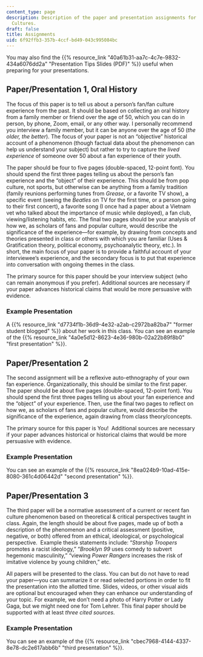 ```yaml
---
content_type: page
description: Description of the paper and presentation assignments for Fans and Fan
  Cultures.
draft: false
title: Assignments
uid: 6f92ffb3-357b-4ccf-bd49-043c995084bc
---
```

You may also find the {{% resource_link "40a61b31-aa7c-4c7e-9832-434a6076dd2a" "Presentation Tips Slides (PDF)" %}} useful when preparing for your presentations.

## Paper/Presentation 1, Oral History

The focus of this paper is to tell us about a person’s fan/fan culture experience from the past. It should be based on collecting an oral history from a family member or friend over the age of 50, which you can do in person, by phone, Zoom, email, or any other way. I personally recommend you interview a family member, but it can be anyone over the age of 50 (*the older, the better*). The focus of your paper is not an “objective” historical account of a phenomenon (though factual data about the phenomenon can help us understand your subject) but rather to try to capture the *lived experience* of someone over 50 about a fan experience of their youth.

The paper should be four to five pages (double-spaced, 12-point font). You should spend the first three pages telling us about the person’s fan experience and the “object” of their experience. This should be from pop culture, not sports, but otherwise can be anything from a family tradition (family reunions performing tunes from *Grease*, or a favorite TV show), a specific event (seeing the *Beatles* on TV for the first time, or a person going to their first concert), a favorite song (I once had a paper about a Vietnam vet who talked about the importance of music while deployed), a fan club, viewing/listening habits, etc. The final two pages should be your analysis of how we, as scholars of fans and popular culture, would describe the significance of the experience—for example, by drawing from concepts and theories presented in class or others with which you are familiar (Uses & Gratification theory, political economy, psychoanalytic theory, etc.). In short, the main focus of your paper is to provide a faithful account of your interviewee’s experience, and the secondary focus is to put that experience into conversation with ongoing themes in the class.

The primary source for this paper should be your interview subject (who can remain anonymous if you prefer). Additional sources are necessary if your paper advances historical claims that would be more persuasive with evidence. 

### Example Presentation

A {{% resource_link "d7734f1b-36d9-4e32-a2ab-c2972ba82ba7" "former student blogged" %}} about her work in this class. You can see an example of the {{% resource_link "4a0e5d12-8623-4e36-980b-02a22b89f8b0" "first presentation" %}}.

## Paper/Presentation 2

The second assignment will be a reflexive auto-ethnography of your own fan experience. Organizationally, this should be similar to the first paper. The paper should be about five pages (double-spaced, 12-point font). You should spend the first three pages telling us about your fan experience and the “object” of your experience. Then, use the final two pages to reflect on how we, as scholars of fans and popular culture, would describe the significance of the experience, again drawing from class theory/concepts.

The primary source for this paper is You!  Additional sources are necessary if your paper advances historical or historical claims that would be more persuasive with evidence. 

### Example Presentation

You can see an example of the {{% resource_link "8ea024b9-10ad-415e-8080-361c4d06442d" "second presentation" %}}.

## Paper/Presentation 3

The third paper will be a normative assessment of a current or recent fan culture phenomenon based on theoretical & critical perspectives taught in class. Again, the length should be about five pages, made up of both a description of the phenomenon and a critical assessment (positive, negative, or both) offered from an ethical, ideological, or psychological perspective.  Example thesis statements include: “*Starship Troopers* promotes a racist ideology,” “*Brooklyn 99* uses comedy to subvert hegemonic masculinity,” “viewing *Power Rangers* increases the risk of imitative violence by young children,” etc. 

All papers will be presented to the class. You can but do not have to read your paper—you can summarize it or read selected portions in order to fit the presentation into the allotted time. Slides, videos, or other visual aids are optional but encouraged when they can enhance our understanding of your topic. For example, we don’t need a photo of Harry Potter or Lady Gaga, but we might need one for Tom Lehrer. This final paper should be supported with at least *three cited sources*.

### Example Presentation

You can see an example of the {{% resource_link "cbec7968-4144-4337-8e78-dc2e617abb6b" "third presentation" %}}.